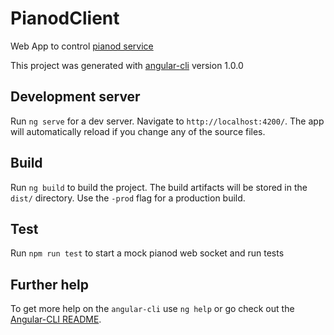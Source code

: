 # PianodClient
Web App to control [pianod service](http://deviousfish.com/Pianod1/index.html)

This project was generated with [angular-cli](https://github.com/angular/angular-cli) version 1.0.0

## Development server
Run `ng serve` for a dev server. Navigate to `http://localhost:4200/`. The app will automatically reload if you change any of the source files.

## Build

Run `ng build` to build the project. The build artifacts will be stored in the `dist/` directory. Use the `-prod` flag for a production build.

## Test

Run `npm run test` to start a mock pianod web socket and run tests

## Further help

To get more help on the `angular-cli` use `ng help` or go check out the [Angular-CLI README](https://github.com/angular/angular-cli/blob/master/README.md).
